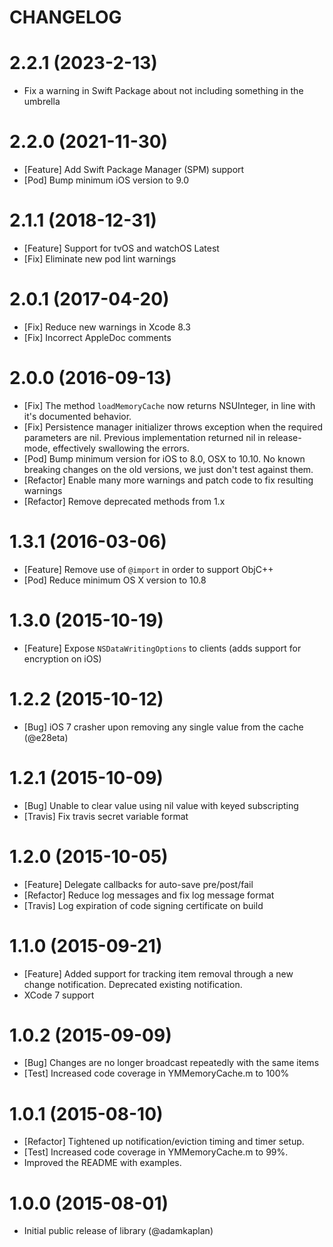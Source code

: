 CHANGELOG
==================

2.2.1 (2023-2-13)
==================
* Fix a warning in Swift Package about not including something in the umbrella

2.2.0 (2021-11-30)
==================
* [Feature] Add Swift Package Manager (SPM) support
* [Pod] Bump minimum iOS version to 9.0

2.1.1 (2018-12-31)
==================
* [Feature] Support for tvOS and watchOS Latest
* [Fix] Eliminate new pod lint warnings

2.0.1 (2017-04-20)
==================
* [Fix] Reduce new warnings in Xcode 8.3
* [Fix] Incorrect AppleDoc comments

2.0.0 (2016-09-13)
==================
* [Fix] The method `loadMemoryCache` now returns NSUInteger, in line with it's documented behavior.
* [Fix] Persistence manager initializer throws exception when the required parameters are nil. Previous implementation returned nil in release-mode, effectively swallowing the errors.
* [Pod] Bump minimum version for iOS to 8.0, OSX to 10.10. No known breaking changes on the old versions, we just don't test against them.
* [Refactor] Enable many more warnings and patch code to fix resulting warnings
* [Refactor] Remove deprecated methods from 1.x

1.3.1 (2016-03-06)
==================
* [Feature] Remove use of `@import` in order to support ObjC++
* [Pod] Reduce minimum OS X version to 10.8

1.3.0 (2015-10-19)
==================
* [Feature] Expose `NSDataWritingOptions` to clients (adds support for encryption on iOS)

1.2.2 (2015-10-12)
==================
* [Bug] iOS 7 crasher upon removing any single value from the cache (@e28eta)

1.2.1 (2015-10-09)
==================
* [Bug] Unable to clear value using nil value with keyed subscripting
* [Travis] Fix travis secret variable format

1.2.0 (2015-10-05)
==================
* [Feature] Delegate callbacks for auto-save pre/post/fail
* [Refactor] Reduce log messages and fix log message format
* [Travis] Log expiration of code signing certificate on build

1.1.0 (2015-09-21)
==================
* [Feature] Added support for tracking item removal through a new change notification. Deprecated existing notification.
* XCode 7 support

1.0.2 (2015-09-09)
==================
* [Bug] Changes are no longer broadcast repeatedly with the same items
* [Test] Increased code coverage in YMMemoryCache.m to 100%

1.0.1 (2015-08-10)
==================
* [Refactor] Tightened up notification/eviction timing and timer setup.
* [Test] Increased code coverage in YMMemoryCache.m to 99%.
* Improved the README with examples.

1.0.0 (2015-08-01)
==================
* Initial public release of library (@adamkaplan)
